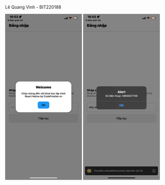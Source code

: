 Lê Quang Vinh - BIT220188
<p align="center">
  <img src="ket-qua-bai7.jpg" alt="ket-qua-bai7.jpg" width="250"/>
  <img src="ket-qua-bai7-2.jpg" alt="ket-qua-bai7-2.jpg" width="250"/>
</p>
